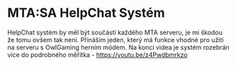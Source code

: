 # MTA:SA HelpChat Systém
HelpChat systém by měl být součástí každého MTA serveru, je mi škodou že tomu ovšem tak není. Přináším jeden, který má funkce vhodné pro užití na serveru s OwlGaming herním módem. Na konci videa je systém rozebrán více do podrobného měřítka - https://youtu.be/z4Pwdbmrkzo

